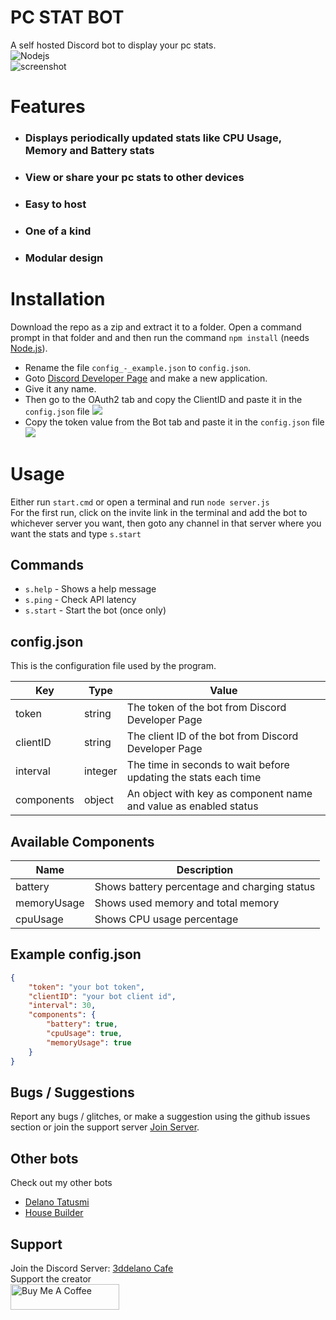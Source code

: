 # PC STAT BOT
A self hosted Discord bot to display your pc stats.
<br>
<img alt="Nodejs" src="https://img.shields.io/badge/-Node.js-43853d?style=flat-square&logo=Node.js&logoColor=white" />
<br>
<img alt="screenshot" src="https://cdn.discordapp.com/attachments/360062738615107605/848939420622913556/unknown.png" />

# Features
- ### Displays periodically updated stats like CPU Usage, Memory and Battery stats
- ### View or share your pc stats to other devices
- ### Easy to host
- ### One of a kind
- ### Modular design


# Installation
Download the repo as a zip and extract it to a folder. Open a command prompt in that folder and and then run the command `npm install`  (needs [Node.js](https://nodejs.org/)).
- Rename the file `config_-_example.json` to `config.json`.
- Goto [Discord Developer Page](https://discord.com/developers/applications) and make a new application.
- Give it any name.
- Then go to the OAuth2 tab and copy the ClientID and paste it in the `config.json` file <img src="https://cdn.discordapp.com/attachments/360062738615107605/848953117269950534/unknown.png">
- Copy the token value from the Bot tab and paste it in the `config.json` file <img src="https://cdn.discordapp.com/attachments/360062738615107605/848953552876339248/unknown.png">


# Usage
Either run `start.cmd` or open a terminal and run `node server.js`
<br>
For the first run, click on the invite link in the terminal and add the bot to whichever server you want, then goto any channel in that server where you want the stats and type `s.start`

## Commands
- `s.help` - Shows a help message
- `s.ping` - Check API latency
- `s.start` - Start the bot (once only)


## config.json
This is the configuration file used by the program.

| Key        | Type    | Value                                                            |
| ---------- | ------- | ---------------------------------------------------------------- |
| token      | string  | The token of the bot from Discord Developer Page                 |
| clientID   | string  | The client ID of the bot from Discord Developer Page             |
| interval   | integer | The time in seconds to wait before updating the stats each time  |
| components | object  | An object with key as component name and value as enabled status |

## Available Components

| Name        | Description                                  |
| ----------- | -------------------------------------------- |
| battery     | Shows battery percentage and charging status |
| memoryUsage | Shows used memory and total memory           |
| cpuUsage    | Shows CPU usage percentage                   |

## Example config.json
```json
{
	"token": "your bot token",
	"clientID": "your bot client id",
	"interval": 30,
	"components": {
		"battery": true,
		"cpuUsage": true,
		"memoryUsage": true
	}
}
```

## Bugs / Suggestions
Report any bugs / glitches, or make a suggestion using the github issues section or join the support server [Join Server](https://discord.gg/FZY9TqW).

## Other bots
Check out my other bots
- [Delano Tatusmi](https://delano-tatsumi.herokuapp.com)
- [House Builder](https://house-builder.herokuapp.com)

## Support
Join the Discord Server: [3ddelano Cafe](https://discord.gg/FZY9TqW)
<br>
Support the creator
<br>
<a href="https://www.buymeacoffee.com/3ddelano" target="_blank"><img height="41" width="174" src="https://cdn.buymeacoffee.com/buttons/v2/default-red.png" alt="Buy Me A Coffee" width="150" ></a>